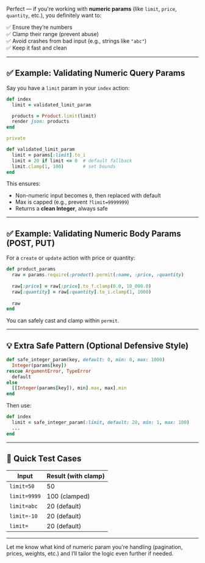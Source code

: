 Perfect — if you're working with **numeric params** (like `limit`, `price`, `quantity`, etc.), you definitely want to:

✅ Ensure they’re numbers  
✅ Clamp their range (prevent abuse)  
✅ Avoid crashes from bad input (e.g., strings like `"abc"`)  
✅ Keep it fast and clean  

---

## ✅ Example: Validating Numeric Query Params

Say you have a `limit` param in your `index` action:

```ruby
def index
  limit = validated_limit_param

  products = Product.limit(limit)
  render json: products
end

private

def validated_limit_param
  limit = params[:limit].to_i
  limit = 20 if limit <= 0  # default fallback
  limit.clamp(1, 100)       # set bounds
end
```

This ensures:
- Non-numeric input becomes `0`, then replaced with default
- Max is capped (e.g., prevent `?limit=9999999`)
- Returns a **clean Integer**, always safe

---

## ✅ Example: Validating Numeric Body Params (POST, PUT)

For a `create` or `update` action with price or quantity:

```ruby
def product_params
  raw = params.require(:product).permit(:name, :price, :quantity)
  
  raw[:price] = raw[:price].to_f.clamp(0.0, 10_000.0)
  raw[:quantity] = raw[:quantity].to_i.clamp(1, 1000)
  
  raw
end
```

You can safely cast and clamp within `permit`.

---

## 💡 Extra Safe Pattern (Optional Defensive Style)

```ruby
def safe_integer_param(key, default: 0, min: 0, max: 1000)
  Integer(params[key])
rescue ArgumentError, TypeError
  default
else
  [[Integer(params[key]), min].max, max].min
end
```

Then use:

```ruby
def index
  limit = safe_integer_param(:limit, default: 20, min: 1, max: 100)
  ...
end
```

---

## 🧪 Quick Test Cases

| Input         | Result (with clamp) |
|---------------|---------------------|
| `limit=50`    | 50                  |
| `limit=9999`  | 100 (clamped)       |
| `limit=abc`   | 20 (default)        |
| `limit=-10`   | 20 (default)        |
| `limit=`      | 20 (default)        |

---

Let me know what kind of numeric param you're handling (pagination, prices, weights, etc.) and I’ll tailor the logic even further if needed.
